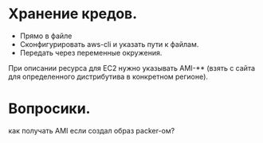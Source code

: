 # Хранение кредов.
* Прямо в файле
* Сконфигурировать aws-cli и указать пути к файлам.
* Передать через переменные окружения.


При описании ресурса для EC2 нужно указывать AMI-** (взять с сайта для определенного дистрибутива в конкретном регионе).
# Вопросики.
как получать AMI если создал образ packer-ом?
